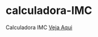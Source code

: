 # calculadora-IMC
 Calculadora IMC [Veja Aqui](https://marceloffernando.github.io/calculadora-IMC/)
